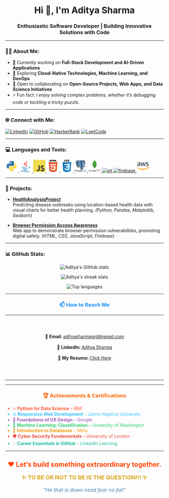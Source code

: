 <!-- Profile Header -->
<h1 align="center">Hi 👋, I'm Aditya Sharma</h1>
<h3 align="center">Enthusiastic Software Developer | Building Innovative Solutions with Code</h3>

---

### 👨‍💻 About Me:
- 🔭 Currently working on **Full-Stack Development and AI-Driven Applications**  
- 🌱 Exploring **Cloud-Native Technologies, Machine Learning, and DevOps**  
- 👯 Open to collaborating on **Open-Source Projects, Web Apps, and Data Science Initiatives**  
- ⚡ Fun fact: *I enjoy solving complex problems, whether it’s debugging code or tackling a tricky puzzle.*  

---

### 🌐 Connect with Me:
<p align="left">
<a href="https://www.linkedin.com/in/adityasharmagrd/" target="blank"><img align="center" src="https://raw.githubusercontent.com/rahuldkjain/github-profile-readme-generator/master/src/images/icons/Social/linked-in-alt.svg" alt="LinkedIn" height="30" width="40" /></a>
<a href="https://github.com/Adityaroman" target="blank"><img align="center" src="https://raw.githubusercontent.com/rahuldkjain/github-profile-readme-generator/master/src/images/icons/Social/github.svg" alt="GitHub" height="30" width="40" /></a>
<a href="https://www.hackerrank.com/adityasharmagrd" target="blank"><img align="center" src="https://raw.githubusercontent.com/rahuldkjain/github-profile-readme-generator/master/src/images/icons/Social/hackerrank.svg" alt="HackerRank" height="30" width="40" /></a>
<a href="https://leetcode.com/u/Aditya_sharmagrd/" target="blank"><img align="center" src="https://raw.githubusercontent.com/rahuldkjain/github-profile-readme-generator/master/src/images/icons/Social/leet-code.svg" alt="LeetCode" height="30" width="40" /></a>
</p>

---

### 💻 Languages and Tools:
<p align="left">
<a href="https://www.python.org" target="_blank" rel="noreferrer"> <img src="https://raw.githubusercontent.com/devicons/devicon/master/icons/python/python-original.svg" alt="python" width="40" height="40"/> </a>
<a href="https://www.java.com" target="_blank" rel="noreferrer"> <img src="https://raw.githubusercontent.com/devicons/devicon/master/icons/java/java-original.svg" alt="java" width="40" height="40"/> </a>
<a href="https://developer.mozilla.org/en-US/docs/Web/JavaScript" target="_blank" rel="noreferrer"> <img src="https://raw.githubusercontent.com/devicons/devicon/master/icons/javascript/javascript-original.svg" alt="javascript" width="40" height="40"/> </a>
<a href="https://www.w3.org/html/" target="_blank" rel="noreferrer"> <img src="https://raw.githubusercontent.com/devicons/devicon/master/icons/html5/html5-original-wordmark.svg" alt="html5" width="40" height="40"/> </a>
<a href="https://www.w3schools.com/css/" target="_blank" rel="noreferrer"> <img src="https://raw.githubusercontent.com/devicons/devicon/master/icons/css3/css3-original-wordmark.svg" alt="css3" width="40" height="40"/> </a>
<a href="https://www.postgresql.org" target="_blank" rel="noreferrer"> <img src="https://raw.githubusercontent.com/devicons/devicon/master/icons/postgresql/postgresql-original-wordmark.svg" alt="postgresql" width="40" height="40"/> </a>
<a href="https://www.mongodb.com/" target="_blank" rel="noreferrer"> <img src="https://raw.githubusercontent.com/devicons/devicon/master/icons/mongodb/mongodb-original-wordmark.svg" alt="mongodb" width="40" height="40"/> </a>
<a href="https://git-scm.com/" target="_blank" rel="noreferrer"> <img src="https://www.vectorlogo.zone/logos/git-scm/git-scm-icon.svg" alt="git" width="40" height="40"/> </a>
<a href="https://firebase.google.com/" target="_blank" rel="noreferrer"> <img src="https://www.vectorlogo.zone/logos/firebase/firebase-icon.svg" alt="firebase" width="40" height="40"/> </a>
<a href="https://aws.amazon.com" target="_blank" rel="noreferrer"> <img src="https://raw.githubusercontent.com/devicons/devicon/master/icons/amazonwebservices/amazonwebservices-original-wordmark.svg" alt="aws" width="40" height="40"/> </a>
</p>

---

### 📌 Projects:
- **[HealthAnalysisProject](https://github.com/Adityaroman/HealthAnalysisProject)**  
  Predicting disease outbreaks using location-based health data with visual charts for better health planning. *(Python, Pandas, Matplotlib, Seaborn)*  

- **[Browser Permission Access Awareness](https://github.com/Adityaroman/Browser-Permission-Access-Awareness)**  
  Web app to demonstrate browser permission vulnerabilities, promoting digital safety. *(HTML, CSS, JavaScript, Firebase)*  

---

### 📊 GitHub Stats:
<p align="center">
  <img src="https://github-readme-stats.vercel.app/api?username=Adityaroman&show_icons=true&locale=en" alt="Aditya's GitHub stats" />
</p>

<p align="center">
  <img src="https://github-readme-streak-stats.herokuapp.com/?user=Adityaroman" alt="Aditya's streak stats" />
</p>

<p align="center">
  <img src="https://github-readme-stats.vercel.app/api/top-langs?username=Adityaroman&show_icons=true&locale=en&layout=compact" alt="Top languages" />
</p>

---

<h3 align="center" style="color:#1E90FF; font-weight:bold;">
📫 How to Reach Me
</h3>

<p align="center">
  <table>
    <tr>
      <td background="https://i.ibb.co/jwz0FFm/traditional-light-pattern.jpg" width="600" height="200" align="center" valign="middle">
        <div>
          💌 <b>Email:</b> <a href="mailto:adityasharmagrd@gmail.com">adityasharmagrd@gmail.com</a> <br><br>
          🔗 <b>LinkedIn:</b> <a href="https://www.linkedin.com/in/adityasharmagrd/">Aditya Sharma</a> <br><br>
          📄 <b>My Resume:</b> <a href="https://adishots-8da27.web.app">Click Here</a>
        </div>
      </td>
    </tr>
  </table>
</p>

---

<h3 align="center" style="color:#ff6600; font-weight:bold;">
🏆 Achievements & Certifications
</h3>

<ul>
  <li style="color:#FF5733;">🔥 <b>Python for Data Science</b> – IBM</li>
  <li style="color:#33C1FF;">🌐 <b>Responsive Web Development</b> – Johns Hopkins University</li>
  <li style="color:#9B59B6;">🎨 <b>Foundations of UX Design</b> – Google</li>
  <li style="color:#2ECC71;">🤖 <b>Machine Learning: Classification</b> – University of Washington</li>
  <li style="color:#F39C12;">💾 <b>Introduction to Databases</b> – Meta</li>
  <li style="color:#E74C3C;">🛡 <b>Cyber Security Fundamentals</b> – University of London</li>
  <li style="color:#1ABC9C;">💡 <b>Career Essentials in GitHub</b> – LinkedIn Learning</li>
</ul>

---

<h2 align="center" style="color:#FF4500;">
❤️ Let’s build something extraordinary together.
</h2>

<p align="center" style="font-size: 18px; color:#DAA520; font-weight:bold;">
✨ TO BE OR NOT TO BE IS THE QUESTION!!! ✨
</p>

<p align="center" style="font-size: 16px; color:#4682B4; font-style:italic;">
"He that is down need fear no fall"
</p>
